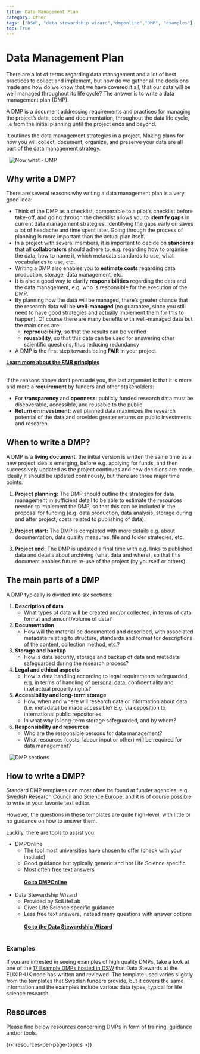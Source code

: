 ```yaml
---
title: Data Management Plan
category: Other
tags: ["DSW", "data stewardship wizard","dmponline","DMP", "examples"]
toc: True
---
```


# Data Management Plan

There are a lot of terms regarding data management and a lot of best practices to collect and implement, but how do we gather all the decisions made and how do we know that we have covered it all, that our data will be well managed throughout its life cycle? The answer is to write a data management plan (DMP).

A DMP is a document addressing requirements and practices for managing the project’s data, code and documentation, throughout the data life cycle, i.e from the initial planning until the project ends and beyond.

It outlines the data management strategies in a project. Making plans for how you will collect, document, organize, and preserve your data are all part of the data management strategy.

&nbsp;
<img class="img-fluid" src="/img/illustrations/now-what.jpg" alt="Now what - DMP">
&nbsp;

## Why write a DMP?
There are several reasons why writing a data management plan is a very good idea:
* Think of the DMP as a checklist, comparable to a pilot's checklist before take-off, and going through the checklist allows you to **identify gaps** in current data management strategies. Identifying the gaps early on saves a lot of headache and time spent later. Going through the process of planning is more important than the actual plan itself.
* In a project with several members, it is important to decide on **standards** that all **collaborators** should adhere to, e.g. regarding how to organise the data, how to name it, which metadata standards to use, what vocabularies to use, etc.
* Writing a DMP also enables you to **estimate costs** regarding data production, storage, data management, etc.
* It is also a good way to clarify **responsibilities** regarding the data and the data management, e.g. who is responsible for the execution of the DMP.
* By planning how the data will be managed, there’s greater chance that the research data will be **well-managed** (no guarantee, since you still need to have good strategies and actually implement them for this to happen). Of course there are many benefits with well-managed data but the main ones are:
  * **reproducibility**, so that the results can be verified
  * **reusability**, so that this data can be used for answering other scientific questions, thus reducing redundancy
* A DMP is the first step towards being **FAIR** in your project.

<a class="link-teal" href="/topics/fair-principles"><b>Learn more about the FAIR principles <i class="bi bi-arrow-right-square"></i></b></a>
<br/><br/>

If the reasons above don’t persuade you, the last argument is that it is more and more a **requirement** by funders and other stakeholders:
* For **transparency** and **openness**: publicly funded research data must be discoverable, accessible, and reusable to the public
* **Return on investment**: well planned data maximizes the research potential of the data and provides greater returns on public investments and research.


## When to write a DMP?
A DMP is a **living document**, the initial version is written the same time as a new project idea is emerging, before e.g. applying for funds, and then successively updated as the project continues and new decisions are made. Ideally it should be updated continously, but there are three major time points:

1. **Project planning:** The DMP should outline the strategies for data management in sufficient detail to be able to estimate the resources needed to implement the DMP, so that this can be included in the proposal for funding (e.g. data production, data analysis, storage during and after project, costs related to publishing of data).

2. **Project start:** The DMP is completed with more details e.g. about documentation, data quality measures, file and folder strategies, etc.

3. **Project end:** The DMP is updated a final time with e.g. links to published data and details about archiving (what data and where), so that this document enables future re-use of the project (by yourself or others).

## The main parts of a DMP

A DMP typically is divided into six sections:

1. **Description of data**
    * What types of data will be created and/or collected, in terms of data format and amount/volume of data?
2. **Documentation**
    * How will the material be documented and described, with associated metadata relating to structure, standards and format for descriptions of the content, collection method, etc.?
3. **Storage and backup**
    * How is data security, storage and backup of data and metadata safeguarded during the research process?
4. **Legal and ethical aspects**
    * How is data handling according to legal requirements safeguarded, e.g. in terms of handling of [personal data](https://data-guidelines.scilifelab.se/topics/gdpr-ethical-review-glossary/#personal-data), confidentiality and intellectual property rights?
5. **Accessibility and long-term storage**
    * How, when and where will research data or information about data (i.e. metadata) be made accessible? E.g. via deposition to international public repositories.
    * In what way is long-term storage safeguarded, and by whom? 
6. **Responsibility and resources**
    * Who are the responsible persons for data management?
    * What resources (costs, labour input or other) will be required for data management?

&nbsp;
<img class="img-fluid" src="/img/illustrations/dmp-sections.PNG" alt="DMP sections">
&nbsp;

## How to write a DMP?
Standard DMP templates can most often be found at funder agencies, e.g. <a href="https://www.vr.se/english/applying-for-funding/requirements-terms-and-conditions/producing-a-data-management-plan/data-management-plan-template.html" target="_blank">Swedish Research Council</a> and <a href="https://www.scienceeurope.org/media/jezkhnoo/se_rdm_practical_guide_final.pdf" target="_blank">Science Europe</a>, and it is of course possible to write in your favorite text editor.

However, the questions in these templates are quite high-level, with little or no guidance on how to answer them.

Luckily, there are tools to assist you: 

* DMPOnline 
  - The tool most universities have chosen to offer (check with your institute)
  - Good guidance but typically generic and not Life Science specific
  - Most often free text answers <br/><br/><a class="link-teal" href="https://dmponline.dcc.ac.uk/" target="_blank"><b>Go to DMPOnline <i class="bi bi-box-arrow-up-right"></i></b></a><br/><br/> 
* Data Stewardship Wizard
  - Provided by SciLifeLab
  - Gives Life Science specific guidance
  - Less free text answers, instead many questions with answer options<br/><br/><a class="link-teal" href="http://dsw.scilifelab.se/" target="_blank"><b>Go to the Data Stewardship Wizard <i class="bi bi-box-arrow-up-right"></i></b></a><br/><br/> 

### Examples
If you are intrested in seeing examples of high quality DMPs, take a look at one of the <a href="https://elixiruknode.org/data-management-planning-in-life-sciences-research/#17-example-dmps-hosted-in-dsw" target="_blank">17 Example DMPs hosted in DSW</a> that Data Stewards at the ELIXIR-UK node has written and reviewed. The template used varies slightly from the templates that Swedish funders provide, but it covers the same information and the examples include various data types, typical for life science research.

## Resources
Please find below resources concerning DMPs in form of training, guidance and/or tools.

{{< resources-per-page-topics >}}
